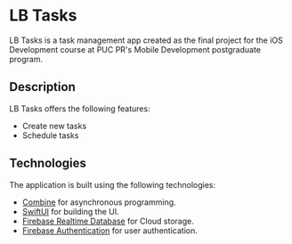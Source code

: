 # LB Tasks

LB Tasks is a task management app created as the final project for the iOS Development course at PUC PR's Mobile Development postgraduate program. 

## Description

LB Tasks offers the following features:
* Create new tasks
* Schedule tasks

## Technologies

The application is built using the following technologies:

* [Combine](https://developer.apple.com/documentation/combine) for asynchronous programming.
* [SwiftUI](https://developer.apple.com/xcode/swiftui/) for building the UI.
* [Firebase Realtime Database](https://firebase.google.com/docs/database?hl=pt-br) for Cloud storage.
* [Firebase Authentication](https://firebase.google.com/docs/auth?hl=pt-br) for user authentication.
